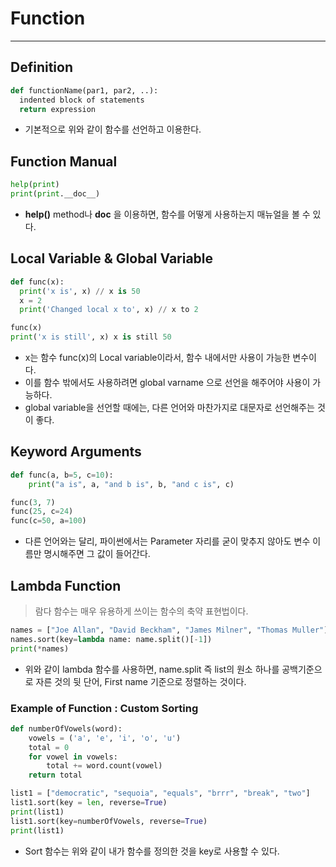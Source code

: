 # Function
---
## Definition
```python
def functionName(par1, par2, ..):
  indented block of statements
  return expression
```
- 기본적으로 위와 같이 함수를 선언하고 이용한다.

## Function Manual
```python
help(print)
print(print.__doc__)
```
- __help()__ method나 __doc__ 을 이용하면, 함수를 어떻게 사용하는지 매뉴얼을 볼 수 있다.

## Local Variable & Global Variable
```python
def func(x):
  print('x is', x) // x is 50
  x = 2
  print('Changed local x to', x) // x to 2

func(x)
print('x is still', x) x is still 50
```
- x는 함수 func(x)의 Local variable이라서, 함수 내에서만 사용이 가능한 변수이다.
- 이를 함수 밖에서도 사용하려면 global varname 으로 선언을 해주어야 사용이 가능하다.
- global variable을 선언할 때에는, 다른 언어와 마찬가지로 대문자로 선언해주는 것이 좋다.

## Keyword Arguments
```python
def func(a, b=5, c=10):
    print("a is", a, "and b is", b, "and c is", c)

func(3, 7)
func(25, c=24)
func(c=50, a=100)
```
- 다른 언어와는 달리, 파이썬에서는 Parameter 자리를 굳이 맞추지 않아도 변수 이름만 명시해주면 그 값이 들어간다.

## Lambda Function
> 람다 함수는 매우 유용하게 쓰이는 함수의 축약 표현법이다.
```python
names = ["Joe Allan", "David Beckham", "James Milner", "Thomas Muller"]
names.sort(key=lambda name: name.split()[-1])
print(*names)
```
- 위와 같이 lambda 함수를 사용하면, name.split 즉 list의 원소 하나를 공백기준으로 자른 것의 뒷 단어, First name 기준으로 정렬하는 것이다.

### Example of Function : Custom Sorting
```python
def numberOfVowels(word):
    vowels = ('a', 'e', 'i', 'o', 'u')
    total = 0
    for vowel in vowels:
        total += word.count(vowel)
    return total

list1 = ["democratic", "sequoia", "equals", "brrr", "break", "two"]
list1.sort(key = len, reverse=True)
print(list1)
list1.sort(key=numberOfVowels, reverse=True)
print(list1)
```
- Sort 함수는 위와 같이 내가 함수를 정의한 것을 key로 사용할 수 있다.
